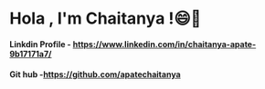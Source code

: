 # Hola , I'm Chaitanya !😄👋
#### Linkdin Profile - https://www.linkedin.com/in/chaitanya-apate-9b17171a7/
#### Git hub -https://github.com/apatechaitanya
